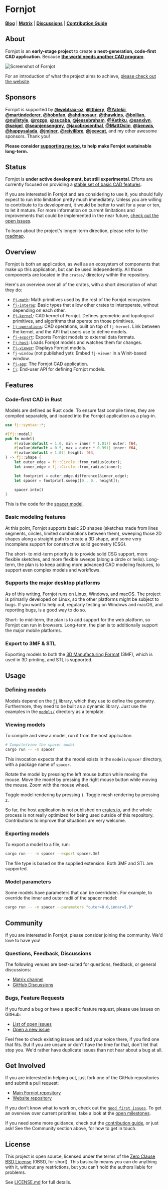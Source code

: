 # Fornjot

[**Blog**](https://www.fornjot.app/blog/) | [**Matrix**](https://matrix.to/#/#fornjot:braun-odw.eu) | [**Discussions**](https://github.com/hannobraun/Fornjot/discussions) | [**Contribution Guide**](CONTRIBUTING.md)

## About

Fornjot is an **early-stage project** to create a **next-generation, code-first CAD application**. Because [**the world needs another CAD program**](https://github.com/sponsors/hannobraun).

![Screenshot of Fornjot](models/star/star.png)

For an introduction of what the project aims to achieve, [please check out the website](https://www.fornjot.app/).


## Sponsors

Fornjot is supported by [**@webtrax-oz**](https://github.com/webtrax-oz), [**@lthiery**](https://github.com/lthiery), [**@Yatekii**](https://github.com/Yatekii), [**@martindederer**](https://github.com/martindederer), [**@hobofan**](https://github.com/hobofan), [**@ahdinosaur**](https://github.com/ahdinosaur), [**@thawkins**](https://github.com/thawkins), [**@bollian**](https://github.com/bollian), [**@nullstyle**](https://github.com/nullstyle), [**@rozgo**](https://github.com/rozgo), [**@sucaba**](https://github.com/sucaba), [**@jessebraham**](https://github.com/jessebraham), [**@Kethku**](https://github.com/Kethku), [**@sanxiyn**](https://github.com/sanxiyn), [**@seigel**](https://github.com/seigel), [**@seanjensengrey**](https://github.com/seanjensengrey), [**@jacobrosenthal**](https://github.com/jacobrosenthal), [**@MattOslin**](https://github.com/MattOslin), [**@benwis**](https://github.com/benwis), [**@happysalada**](https://github.com/happysalada), [**@jminer**](https://github.com/jminer), [**@reivilibre**](https://github.com/reivilibre), [**@jeevcat**](https://github.com/jeevcat), and my other awesome sponsors. Thank you!

**Please consider [supporting me too](https://github.com/sponsors/hannobraun), to help make Fornjot sustainable long-term.**


## Status

Fornjot is **under active development, but still experimental**. Efforts are currently focused on providing a [stable set of basic CAD features](https://github.com/hannobraun/Fornjot/milestone/1).

If you are interested in Fornjot and are considering to use it, you should fully expect to run into limitation pretty much immediately. Unless you are willing to contribute to its development, it would be better to wait for a year or ten, to let it mature. For more information on current limitations and improvements that could be implemented in the near future, [check out the open issues](https://github.com/hannobraun/Fornjot/issues).

To learn about the project's longer-term direction, please refer to the [roadmap](https://www.fornjot.app/roadmap/).


## Overview

Fornjot is both an application, as well as an ecosystem of components that make up this application, but can be used independently. All those components are located in the `crates/` directory within the repository.

Here's an overview over all of the crates, with a short description of what they do:

- [`fj-math`]: Math primitives used by the rest of the Fornjot ecosystem.
- [`fj-interop`]: Basic types that allow other crates to interoperate, without depending on each other.
- [`fj-kernel`]: CAD kernel of Fornjot. Defines geometric and topological primitives, and algorithms that operate on those primitives.
- [`fj-operations`]: CAD operations, built on top of `fj-kernel`. Link between the kernel, and the API that users use to define models.
- [`fj-export`]: Exports Fornjot models to external data formats.
- [`fj-host`]: Loads Fornjot models and watches them for changes.
- [`fj-viewer`]: Displays Fornjot models.
- `fj-window` (not published yet): Embed `fj-viewer` in a Winit-based window.
- [`fj-app`]: The Fornjot CAD application.
- [`fj`]: End-user API for defining Fornjot models.

[`fj`]: https://crates.io/crates/fj
[`fj-app`]: https://crates.io/crates/fj-app
[`fj-export`]: https://crates.io/crates/fj-export
[`fj-host`]: https://crates.io/crates/fj-host
[`fj-interop`]: https://crates.io/crates/fj-interop
[`fj-kernel`]: https://crates.io/crates/fj-kernel
[`fj-math`]: https://crates.io/crates/fj-math
[`fj-operations`]: https://crates.io/crates/fj-operations
[`fj-viewer`]: https://crates.io/crates/fj-viewer


## Features

### Code-first CAD in Rust

Models are defined as Rust code. To ensure fast compile times, they are compiled separately, and loaded into the Fornjot application as a plug-in.

``` rust
use fj::syntax::*;

#[fj::model]
pub fn model(
    #[value(default = 1.0, min = inner * 1.01)] outer: f64,
    #[value(default = 0.5, max = outer * 0.99)] inner: f64,
    #[value(default = 1.0)] height: f64,
) -> fj::Shape {
    let outer_edge = fj::Circle::from_radius(outer);
    let inner_edge = fj::Circle::from_radius(inner);

    let footprint = outer_edge.difference(&inner_edge);
    let spacer = footprint.sweep([0., 0., height]);

    spacer.into()
}
```

This is the code for the [spacer model](/models/spacer).

### Basic modeling features

At this point, Fornjot supports basic 2D shapes (sketches made from lines segments, circles, limited combinations between them), sweeping those 2D shapes along a straight path to create a 3D shape, and some very incomplete support for constructive solid geometry (CSG).

The short- to mid-term priority is to provide solid CSG support, more flexible sketches, and more flexible sweeps (along a circle or helix). Long-term, the plan is to keep adding more advanced CAD modeling features, to support even complex models and workflows.

### Supports the major desktop platforms

As of this writing, Fornjot runs on Linux, Windows, and macOS. The project is primarily developed on Linux, so the other platforms might be subject to bugs. If you want to help out, regularly testing on Windows and macOS, and reporting bugs, is a good way to do so.

Short- to mid-term, the plan is to add support for the web platform, so Fornjot can run in browsers. Long-term, the plan is to additionally support the major mobile platforms.

### Export to 3MF & STL

Exporting models to both the [3D Manufacturing Format](https://en.wikipedia.org/wiki/3D_Manufacturing_Format) (3MF), which is used in 3D printing, and STL is supported.


## Usage

### Defining models

Models depend on the [`fj`](/fj) library, which they use to define the geometry. Furthermore, they need to be built as a dynamic library. Just use the examples in the [`models/`](/models) directory as a template.

### Viewing models

To compile and view a model, run it from the host application.

``` sh
# Compile/view the spacer model
cargo run -- -m spacer
```

This invocation expects that the model exists in the `models/spacer` directory, with a package name of `spacer`.

Rotate the model by pressing the left mouse button while moving the mouse. Move the model by pressing the right mouse button while moving the mouse. Zoom with the mouse wheel.

Toggle model rendering by pressing `1`. Toggle mesh rendering by pressing `2`.

So far, the host application is not published on [crates.io](https://crates.io/), and the whole process is not really optimized for being used outside of this repository. Contributions to improve that situations are very welcome.

### Exporting models

To export a model to a file, run:

``` sh
cargo run -- -m spacer --export spacer.3mf
```

The file type is based on the supplied extension. Both 3MF and STL are supported.

### Model parameters

Some models have parameters that can be overridden. For example, to override the inner and outer radii of the spacer model:

``` sh
cargo run -- -m spacer --parameters "outer=8.0,inner=5.0"
```


## Community

If you are interested in Fornjot, please consider joining the community. We'd love to have you!

### Questions, Feedback, Discussions

The following venues are best-suited for questions, feedback, or general discussions:

- [Matrix channel](https://matrix.to/#/#fornjot:braun-odw.eu)
- [GitHub Discussions](https://github.com/hannobraun/Fornjot/discussions)

### Bugs, Feature Requests

If you found a bug or have a specific feature request, please use issues on GitHub:

- [List of open issues](https://github.com/hannobraun/Fornjot/issues)
- [Open a new issue](https://github.com/hannobraun/Fornjot/issues/new)

Feel free to check existing issues and add your voice there, if you find one that fits. But if you are unsure or don't have the time for that, don't let that stop you. We'd rather have duplicate issues than not hear about a bug at all.


## Get Involved

If you are interested in helping out, just fork one of the GitHub repositories and submit a pull request:

- [Main Fornjot repository](https://github.com/hannobraun/Fornjot)
- [Website repository](https://github.com/hannobraun/www.fornjot.app)

If you don't know what to work on, check out the [`good first issues`](https://github.com/hannobraun/Fornjot/issues?q=is%3Aissue+is%3Aopen+label%3A%22good+first+issue%22). To get an overview over current priorities, take a look at the [open milestones](https://github.com/hannobraun/Fornjot/milestones).

If you need some more guidance, check out the [contribution guide](CONTRIBUTING.md), or just ask! See the Community section above, for how to get in touch.


## License

This project is open source, licensed under the terms of the [Zero Clause BSD License] (0BSD, for short). This basically means you can do anything with it, without any restrictions, but you can't hold the authors liable for problems.

See [LICENSE.md] for full details.

[`fj`]: https://crates.io/crates/fj
[Zero Clause BSD License]: https://opensource.org/licenses/0BSD
[LICENSE.md]: LICENSE.md
